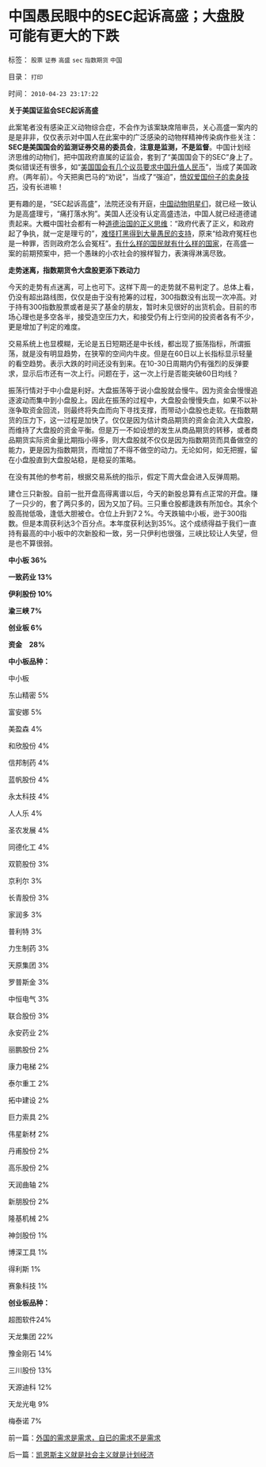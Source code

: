# 中国愚民眼中的SEC起诉高盛；大盘股可能有更大的下跌

标签： `股票` `证券` `高盛` `sec` `指数期货` `中国` 

目录： `打印`

时间： `2010-04-23 23:17:22`

**关于美国证监会SEC起诉高盛**

此案笔者没有感染正义动物综合症，不会作为该案缺席陪审员，关心高盛一案内的是是非非，仅仅表示对中国人在此案中的广泛感染的动物样精神传染病作些关注：**SEC是美国国会的监测证券交易的委员会**，**注意是监测，不是监督**。中国计划经济思维的动物们，把中国政府直属的证监会，套到了“美国国会下的SEC”身上了。类似错误还有很多，如“[美国国会有几个议员要求中国升值人民币](../../../2007/11/30/美国一直坚决反对人民币升值？.md)”，当成了美国政府。（两年前）。今天把奥巴马的“劝说”，当成了“强迫”，[愤奴爱国份子的卖身技巧](../../../2007/12/1/以爱国的名义坚决反对人民币升值.md)，没有长进嘛！

更有趣的是，“SEC起诉高盛”，法院还没有开庭，[中国动物明星们](http://blog.sina.com.cn/s/blog_5563a64d0100fq0d.html)，就已经一致认为是高盛理亏，“痛打落水狗”。美国人还没有认定高盛违法，中国人就已经道德谴责起来。大概中国社会都有一种[道德治国的正义思维](../../../2009/11/14/正义感也可以变得非常可怕.md)：“政府代表了正义，和政府起了争执，就一定是理亏的”，[难怪打黑得到大量愚民的支持](../../../2009/10/11/可以定制的打黑.md)，原来“给政府冤枉也是一种罪，否则政府怎么会冤枉”。[有什么样的国民就有什么样的国家](../../../2010/4/15/“反对派”不是“对抗派”.md)，在高盛一案的前期预案中，把一个愚昧的小农社会的猴样智力，表演得淋漓尽致。

**走势迷离，指数期货令大盘股更添下跌动力**

今天的走势有点迷离，可上也可下。这样下周一的走势就不易判定了。总体上看，仍没有超出路线图，仅仅是由于没有抢筹的过程，300指数没有出现一次冲高。对于持有300指数股票或者是买了基金的朋友，暂时未见很好的出货机会。目前的市场心理也是多空各半，接受造空压力大，和接受仍有上行空间的投资者各有不少，更是增加了判定的难度。

交易系统上也显模糊，无论是五日短期还是中长线，都出现了振荡指标，所谓振荡，就是没有明显趋势，在狭窄的空间内牛皮。但是在60日以上长指标显示轻量的看空趋势。表示大跌的时间还没有到来。在10-30日周期内仍有强烈的反弹要求，显示后市还有一次上行。问题在于，这一次上行是否能突破60日均线？

振荡行情对于中小盘是利好。大盘振荡等于说小盘股就会慢牛。因为资金会慢慢追逐波动而集中到小盘股上。因此在振荡的过程中，大盘股会慢慢失血，如果不以补涨争取资金回流，则最终将失血而向下寻找支撑，而带动小盘股也走软。在指数期货的压力下，这一过程是加快了。仅仅是因为估计商品期货的资金会流入大盘股，而维持了大盘股的资金平衡。但是万一不如设想的发生从商品期货的转移，或者商品期货实际资金量比期指小得多，则大盘股就不仅仅是因为指数期货而具备做空的能力，更是因为指数期货，而增加了不得不做空的动力。无论如何，如无把握，留在小盘股直到大盘股站稳，是稳妥的策略。

在没有其他的参考前，根据交易系统的指示，假定下周大盘会进入反弹周期。

建仓三只新股。自前一批开盘高得离谱以后，今天的新股总算有点正常的开盘。赚了一只少的，套了两只多的，因为又加了码。三只重仓股都逢跌有所加仓。其余个股高抛低吸，逢低大胆被仓。仓位上升到7２%。今天跌输中小板，逊于300指数。但是本周获利达3个百分点。本年度获利达到35%。这个成绩得益于我们一直持有最高的中小板中的次新股和一致，另一只伊利也很强，三峡比较让人失望，但是也不算很弱。

**中小板 36%**

**一致药业 13%**

**伊利股份 10%**

**渝三峡 7%**

**创业板 6%**

**资金　28%**

**中小板品种：**

中小板

东山精密 5%

富安娜 5%

美盈森 4%

和欣股份 4%

信邦制药 4%

蓝帆股份 4%

永太科技 4%

人人乐 4%

圣农发展 4%

同德化工 4%

双箭股份 3%

京利尔 3%

长青股份 3%

家润多 3%

普利特 3%

力生制药 3%

天原集团 3%

罗普斯金 3%

中恒电气 3%

联合股份 3%

永安药业 2%

丽鹏股份 2%

康力电梯 2%

泰尔重工 2%

拓中建设 2%

巨力索具 2%

伟星新材 2%

丹甫股份 2%

高乐股份 2%

天润曲轴 2%

新朋股份 2%

隆基机械 2%

神剑股份 1%

博深工具 1%

得利斯 1%

赛象科技 1%

**创业板品种：**

超图软件24%

天龙集团 22%

豫金刚石 14%

三川股份 13%

天源迪科 12%

天龙光电 9%

梅泰诺 7%



前一篇：[外国的需求是需求，自已的需求不是需求](../../../2010/4/23/外国的需求是需求，自已的需求不是需求.md)

后一篇：[凯恩斯主义就是社会主义就是计划经济](../../../2010/4/23/凯恩斯主义就是社会主义就是计划经济.md)